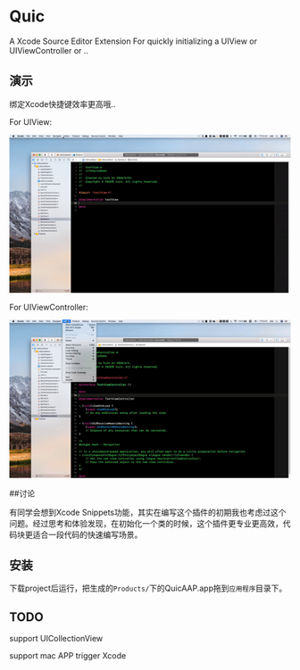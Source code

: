 # Quic
A Xcode Source Editor Extension For quickly initializing a UIView or UIViewController or ..

## 演示

绑定Xcode快捷键效率更高哦..

For UIView:

![](/Resource/initView.gif)

For UIViewController:

![](/Resource/initVC.gif)

##讨论

有同学会想到Xcode Snippets功能，其实在编写这个插件的初期我也考虑过这个问题。经过思考和体验发现，在初始化一个类的时候，这个插件更专业更高效，代码块更适合一段代码的快速编写场景。

## 安装

下载project后运行，把生成的`Products/`下的QuicAAP.app拖到`应用程序`目录下。

## TODO

support UICollectionView

support mac APP trigger  Xcode
